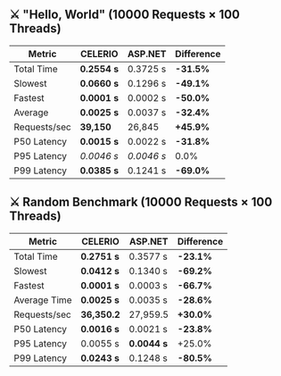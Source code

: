 ## ⚔ "Hello, World" (10000 Requests × 100 Threads)

| Metric       | CELERIO      | ASP.NET    | Difference |
|--------------|--------------|------------|------------|
| Total Time   | **0.2554 s** | 0.3725 s   | **-31.5%** |
| Slowest      | **0.0660 s** | 0.1296 s   | **-49.1%** |
| Fastest      | **0.0001 s** | 0.0002 s   | **-50.0%** |
| Average      | **0.0025 s** | 0.0037 s   | **-32.4%** |
| Requests/sec | **39,150**   | 26,845     | **+45.9%** |
| P50 Latency  | **0.0015 s** | 0.0022 s   | **-31.8%** |
| P95 Latency  | *0.0046 s*   | *0.0046 s* | 0.0%       |
| P99 Latency  | **0.0385 s** | 0.1241 s   | **-69.0%** |


## ⚔ Random Benchmark (10000 Requests × 100 Threads)

| Metric               | CELERIO        | ASP.NET       | Difference |
|----------------------|----------------|---------------|------------|
| Total Time           | **0.2751 s**   | 0.3577 s      | **-23.1%** |
| Slowest              | **0.0412 s**   | 0.1340 s      | **-69.2%** |
| Fastest              | **0.0001 s**   | 0.0003 s      | **-66.7%** |
| Average Time         | **0.0025 s**   | 0.0035 s      | **-28.6%** |
| Requests/sec         | **36,350.2**   | 27,959.5      | **+30.0%** |
| P50 Latency          | **0.0016 s**   | 0.0021 s      | **-23.8%** |
| P95 Latency          | 0.0055 s       | **0.0044 s**  | +25.0%     |
| P99 Latency          | **0.0243 s**   | 0.1248 s      | **-80.5%** |
